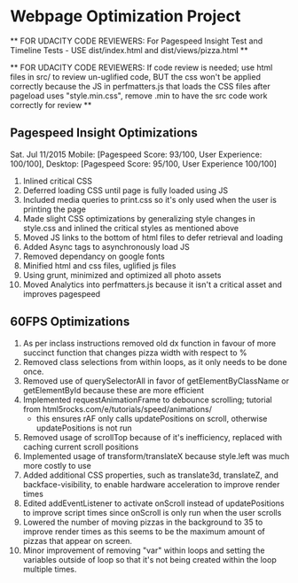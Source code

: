 # Webpage Optimization Project

** FOR UDACITY CODE REVIEWERS: For Pagespeed Insight Test and Timeline Tests - USE dist/index.html and dist/views/pizza.html **

** FOR UDACITY CODE REVIEWERS: If code review is needed; use html files in src/ to review un-uglified code, BUT the css won't be applied correctly because the JS in perfmatters.js that loads the CSS files after pageload uses "style.min.css", remove .min to have the src code work correctly for review **

## Pagespeed Insight Optimizations

Sat. Jul 11/2015 Mobile: [Pagespeed Score: 93/100, User Experience: 100/100], Desktop: [Pagespeed Score: 95/100, User Experience 100/100]

1. Inlined critical CSS 
2. Deferred loading CSS until page is fully loaded using JS
3. Included media queries to print.css so it's only used when the user is printing the page
4. Made slight CSS optimizations by generalizing style changes in style.css and inlined the critical styles as mentioned above
5. Moved JS links to the bottom of html files to defer retrieval and loading
6. Added Async tags to asynchronously load JS
7. Removed dependancy on google fonts 
8. Minified html and css files, uglified js files
9. Using grunt, minimized and optimized all photo assets
10. Moved Analytics into perfmatters.js because it isn't a critical asset and improves pagespeed

## 60FPS Optimizations

1. As per inclass instructions removed old dx function in favour of more succinct function that changes pizza width with respect to %
2. Removed class selections from within loops, as it only needs to be done once.
3. Removed use of querySelectorAll in favor of getElementByClassName or getElementById because these are more efficient
4. Implemented requestAnimationFrame to debounce scrolling; tutorial from html5rocks.com/e/tutorials/speed/animations/ 
	- this ensures rAF only calls updatePositions on scroll, otherwise updatePositions is not run
5. Removed usage of scrollTop because of it's inefficiency, replaced with caching current scroll positions
6. Implemented usage of transform/translateX because style.left was much more costly to use
7. Added additional CSS properties, such as translate3d, translateZ, and backface-visibility, to enable hardware acceleration to improve render times
8. Edited addEventListener to activate onScroll instead of updatePositions to improve script times since onScroll is only run when the user scrolls
9. Lowered the number of moving pizzas in the background to 35 to improve render times as this seems to be the maximum amount of pizzas that appear on screen.
10. Minor improvement of removing "var" within loops and setting the variables outside of loop so that it's not being created within the loop multiple times.
